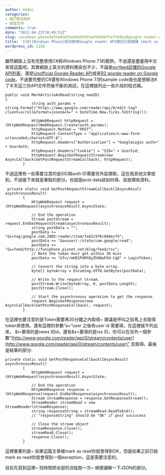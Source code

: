 ```yaml
---
author: kkdai
categories:
- NET程式設計
- 學習文件
comments: true
date: "2012-04-23T18:49:51Z"
slug: cwindows-phone%e5%a6%82%e4%bd%95%e4%bd%bf%e7%94%a8google-reader-api%e6%a8%99%e8%a8%98%e5%b7%b2%e7%b6%93%e9%96%b1%e8%ae%80-mark-as-read
title: '[C#][Windows Phone]如何使用Google reader API標記已經閱讀 (mark as read)'
wordpress_id: 1158
---
```


雖然網路上沒有完整使用C#與Windows Phone 7.1的範例，不過還是盡量用中文來寫這篇吧。其實網路上英文的資料應該也不少，不論是[pyrfeed這裡的Google API列表](http://code.google.com/p/pyrfeed/wiki/GoogleReaderAPI)，還是[Unofficial Google Reader API](http://undoc.in/googlereader.html)或是[R2 google reader on Google code](http://code.google.com/p/r2-release/wiki/GoogleReaderApi)。不過要完整的C#還有Windows Phone 7.1的sample code我也是想辦法K了半天這三份API文件然後不斷的測試，在這裡就列出一些片段的程式碼。

 
    
    public void MarkArticleAsRead(string newID)
    {
                string auth_params = string.Format("https://www.google.com/reader/api/0/edit-tag?client=scroll&format=joson&ck=" + DateTime.Now.Ticks.ToString());
    
                HttpWebRequest httpRequest = (HttpWebRequest)WebRequest.Create(auth_params);
                httpRequest.Method = "POST";
                httpRequest.ContentType = "application/x-www-form-urlencoded;charset=UTF-8";
                httpRequest.Headers["Authorization"] = "GoogleLogin auth=" + UserAuth;
                httpRequest.Headers["Cookie"] = "SID=" + UserSid;
                httpRequest.BeginGetRequestStream(new AsyncCallback(GetPostRequestStreamCallback), httpRequest);
            }    









不過這裡有一些需要注意的是SID與auth ID需要另外區擷取，這在我其他文章提到。不過接下來就是重點的部分。也就是post data該如何填、該放哪些資料。




    
     private static void GetPostRequestStreamCallback(IAsyncResult asynchronousResult)
            {
                HttpWebRequest request = (HttpWebRequest)asynchronousResult.AsyncState;
    
                // End the operation
                Stream postStream = request.EndGetRequestStream(asynchronousResult);
                string postData = "";
                postData += "&i=tag:google.com,2005:reader/item/fa42c976c848ecf4";
                postData += "&a=user/-/state/com.google/read";
                postData += "&s=feed/http://funiphone.pixnet.net/blog/feed/rss";
                // Note the token must get within 30 mins
                postData += "&T=//mUESPUMtDyZh6BaFXd-CqQ" + LoginToken;
    
                // Convert the string into a byte array.
                byte[] byteArray = Encoding.UTF8.GetBytes(postData);
    
                // Write to the request stream.
                postStream.Write(byteArray, 0, postData.Length);
                postStream.Close();
    
                // Start the asynchronous operation to get the response
                request.BeginGetResponse(new AsyncCallback(GetPostResponseCallback), request);
            }





在這裡也要注意的是Token需要再30分鐘之內取得~ 建議是呼叫之前馬上去取得token來使用。還有這裡的參數”a=”user 之後有user id 需要填，在這裡就不列出來。 &i=要填的是news 的id，還有&s=要填的是rss ID，你可以在另外一個參數”[http://www.google.com/reader/api/0/stream/contents/user](http://www.google.com/reader/api/0/stream/contents/user)” 去取得。最後是結果的部分:




    
    private static void GetPostResponseCallback(IAsyncResult asynchronousResult)
            {
                HttpWebRequest request = (HttpWebRequest)asynchronousResult.AsyncState;
    
                // End the operation
                HttpWebResponse response = (HttpWebResponse)request.EndGetResponse(asynchronousResult);
                Stream streamResponse = response.GetResponseStream();
                StreamReader streamRead = new StreamReader(streamResponse);
                string responseString = streamRead.ReadToEnd();
                // "responseString" should be "OK" if post succucess
    
                // Close the stream object
                streamResponse.Close();
                streamRead.Close();
                response.Close();
            }









這裡重要的是~ 如果這篇文章被mark as read你就會得到OK，但是如果之前已經mark as read你就會得到一個exception，這是需要注意的。





目前先寫到這裡~ 找時間把全部的流程跑一次~ 順便講解一下JSON的部分。
